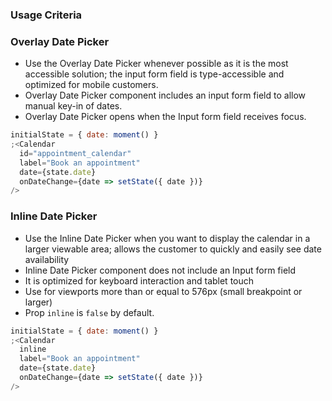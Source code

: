 ### Usage Criteria

### Overlay Date Picker

- Use the Overlay Date Picker whenever possible as it is the most accessible solution; the input form field is type-accessible and optimized for mobile customers.
- Overlay Date Picker component includes an input form field to allow manual key-in of dates.
- Overlay Date Picker opens when the Input form field receives focus.

```jsx
initialState = { date: moment() }
;<Calendar
  id="appointment_calendar"
  label="Book an appointment"
  date={state.date}
  onDateChange={date => setState({ date })}
/>
```

### Inline Date Picker

- Use the Inline Date Picker when you want to display the calendar in a larger viewable area; allows the customer to quickly and easily see date availability
- Inline Date Picker component does not include an Input form field
- It is optimized for keyboard interaction and tablet touch
- Use for viewports more than or equal to 576px (small breakpoint or larger)
- Prop `inline` is `false` by default.

```jsx
initialState = { date: moment() }
;<Calendar
  inline
  label="Book an appointment"
  date={state.date}
  onDateChange={date => setState({ date })}
/>
```
